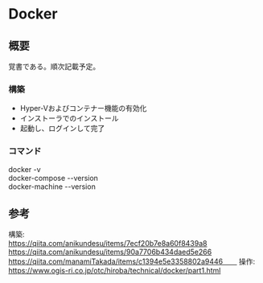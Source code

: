 # Docker

## 概要
覚書である。順次記載予定。

### 構築  
- Hyper-Vおよびコンテナー機能の有効化  
- インストーラでのインストール  
- 起動し、ログインして完了  

### コマンド  
docker -v  
docker-compose --version  
docker-machine --version  




## 参考  
構築:  
https://qiita.com/anikundesu/items/7ecf20b7e8a60f8439a8  
https://qiita.com/anikundesu/items/90a7706b434daed5e266  
https://qiita.com/manamiTakada/items/c1394e5e3358802a9446　　
操作:  
https://www.ogis-ri.co.jp/otc/hiroba/technical/docker/part1.html
